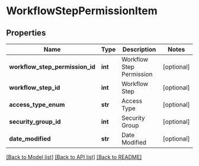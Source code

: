 # WorkflowStepPermissionItem

## Properties
Name | Type | Description | Notes
------------ | ------------- | ------------- | -------------
**workflow_step_permission_id** | **int** | Workflow Step Permission | [optional] 
**workflow_step_id** | **int** | Workflow Step | [optional] 
**access_type_enum** | **str** | Access Type | [optional] 
**security_group_id** | **int** | Security Group | [optional] 
**date_modified** | **str** | Date Modified | [optional] 

[[Back to Model list]](../README.md#documentation-for-models) [[Back to API list]](../README.md#documentation-for-api-endpoints) [[Back to README]](../README.md)


